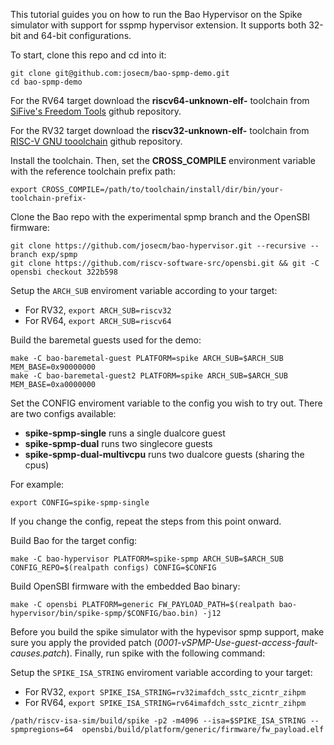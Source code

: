 This tutorial guides you on how to run the Bao Hypervisor on the Spike simulator with support for sspmp hypervisor extension. It supports both 32-bit and 64-bit configurations.

To start, clone this repo and cd into it:

```
git clone git@github.com:josecm/bao-spmp-demo.git
cd bao-spmp-demo
```

For the RV64 target download the **riscv64-unknown-elf-** toolchain from [SiFive's Freedom Tools](https://github.com/sifive/freedom-tools/releases) github repository.

For the RV32 target download the **riscv32-unknown-elf-** toolchain from [RISC-V GNU tooolchain](https://github.com/riscv-collab/riscv-gnu-toolchain/releases/tag/2023.12.20) github repository.

Install the toolchain. Then, set the **CROSS_COMPILE** environment variable with the reference toolchain prefix path:

```
export CROSS_COMPILE=/path/to/toolchain/install/dir/bin/your-toolchain-prefix-
```

Clone the Bao repo with the experimental spmp branch and the OpenSBI firmware:

```
git clone https://github.com/josecm/bao-hypervisor.git --recursive --branch exp/spmp
git clone https://github.com/riscv-software-src/opensbi.git && git -C opensbi checkout 322b598
```

Setup the `ARCH_SUB` enviroment variable according to your target:

- For RV32, `export ARCH_SUB=riscv32`
- For RV64, `export ARCH_SUB=riscv64`

Build the baremetal guests used for the demo:

```
make -C bao-baremetal-guest PLATFORM=spike ARCH_SUB=$ARCH_SUB MEM_BASE=0x90000000
make -C bao-baremetal-guest2 PLATFORM=spike ARCH_SUB=$ARCH_SUB MEM_BASE=0xa0000000
```

Set the CONFIG enviroment variable to the config you wish to try out. There 
are two configs available:

- **spike-spmp-single** runs a single dualcore guest
- **spike-spmp-dual** runs two singlecore guests
- **spike-spmp-dual-multivcpu** runs two dualcore guests (sharing the cpus)

For example:

```
export CONFIG=spike-spmp-single
```

If you change the config, repeat the steps from this point onward.

Build Bao for the target config:

```
make -C bao-hypervisor PLATFORM=spike-spmp ARCH_SUB=$ARCH_SUB CONFIG_REPO=$(realpath configs) CONFIG=$CONFIG
```

Build OpenSBI firmware with the embedded Bao binary:

```
make -C opensbi PLATFORM=generic FW_PAYLOAD_PATH=$(realpath bao-hypervisor/bin/spike-spmp/$CONFIG/bao.bin) -j12
```

Before you build the spike simulator with the hypevisor spmp support, make sure you apply the provided patch (*0001-vSPMP-Use-guest-access-fault-causes.patch*). Finally, run spike with the following command:

Setup the `SPIKE_ISA_STRING` enviroment variable according to your target:

- For RV32, `export SPIKE_ISA_STRING=rv32imafdch_sstc_zicntr_zihpm`
- For RV64, `export SPIKE_ISA_STRING=rv64imafdch_sstc_zicntr_zihpm`


```
/path/riscv-isa-sim/build/spike -p2 -m4096 --isa=$SPIKE_ISA_STRING --spmpregions=64  opensbi/build/platform/generic/firmware/fw_payload.elf
```
